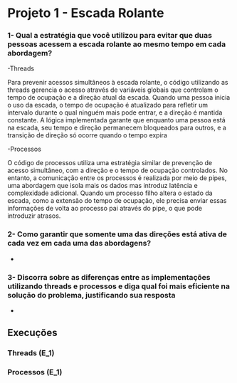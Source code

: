# Projeto 1 - Escada Rolante 

### 1- Qual a estratégia que você utilizou para evitar que duas pessoas acessem a escada rolante ao mesmo tempo em cada abordagem?

-Threads

Para prevenir acessos simultâneos à escada rolante, o código utilizando as threads gerencia o acesso através de variáveis globais que controlam o tempo de ocupação e a direção atual da escada. Quando uma pessoa inicia o uso da escada, o tempo de ocupação é atualizado para refletir um intervalo durante o qual ninguém mais pode entrar, e a direção é mantida constante. A lógica implementada garante que enquanto uma pessoa está na escada, seu tempo e direção permanecem bloqueados para outros, e a transição de direção só ocorre quando o tempo expira

-Processos

O código de processos utiliza uma estratégia similar de prevenção de acesso simultâneo, com a direção e o tempo de ocupação controlados. No entanto, a comunicação entre os processos é realizada por meio de pipes, uma abordagem que isola mais os dados mas introduz latência e complexidade adicional. Quando um processo filho altera o estado da escada, como a extensão do tempo de ocupação, ele precisa enviar essas informações de volta ao processo pai através do pipe, o que pode introduzir atrasos.

### 2- Como garantir que somente uma das direções está ativa de cada vez em cada uma das abordagens?

-

### 3- Discorra sobre as diferenças entre as implementações utilizando threads e processos e diga qual foi mais eficiente na solução do problema, justificando sua resposta

-


## Execuções 
### Threads (E_1)

### Processos (E_1)



